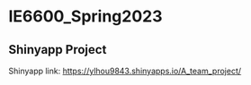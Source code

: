 # IE6600_Spring2023

## Shinyapp Project

Shinyapp link: https://ylhou9843.shinyapps.io/A_team_project/
